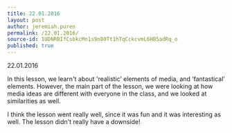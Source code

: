 ```yaml
---
title: 22.01.2016
layout: post
author: jeremiah.puren
permalink: /22.01.2016/
source-id: 1UDNRBIfCsbkcMn1s9n80Tt1hTqCckcvmL6HB5adRq_o
published: true
---
```

22.01.2016

 In this lesson, we learn't about 'realistic’ elements of media, and ‘fantastical’ elements. However, the main part of the lesson, we were looking at how media ideas are different with everyone in the class, and we looked at similarities as well.

I think the lesson went really well, since it was fun and it was interesting as well. The lesson didn't really have a downside!

